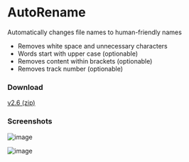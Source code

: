 # AutoRename
Automatically changes file names to human-friendly names
 * Removes white space and unnecessary characters
 * Words start with upper case (optionable)
 * Removes content within brackets (optionable)
 * Removes track number (optionable)

### Download
[v2.6 (zip)](https://github.com/spixy/AutoRename/releases/download/2.6/AutoRename.zip)

### Screenshots
![image](https://user-images.githubusercontent.com/4542110/26934335-5dfd457a-4c69-11e7-8bb2-5a922f30e7b7.jpg)

![image](https://cloud.githubusercontent.com/assets/4542110/13381078/60891840-de52-11e5-8e51-5f2ea65aeb61.png)
